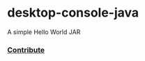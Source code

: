 desktop-console-java
====================

A simple Hello World JAR

### [Contribute](http://www.serli.com) 
